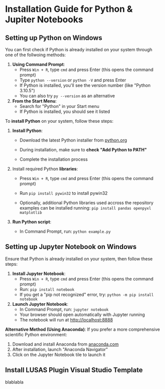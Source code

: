 # Installation Guide for Python & Jupiter Notebooks

## Setting up Python on Windows

You can first check if Python is already installed on your system through one of the follwoing methods:

1. **Using Command Prompt**:
   - Press `Win + R`, type `cmd` and press Enter (this opens the command prompt)
   - Type `python --version` or `python -V` and press Enter
   - If Python is installed, you'll see the version number (like "Python 3.10.5")
   - You can also try `py --version` as an alternative
2. **From the Start Menu**:
   - Search for "Python" in your Start menu
   - If Python is installed, you should see it listed

To **install Python** on your system, follow these steps:

1. **Install Python**:
   
   - Download the latest Python installer from [python.org](https://python.org)
   
   - During installation, make sure to **check "Add Python to PATH"**
   
   - Complete the installation process

2. Install required Python **libraries**:
   
   - Press `Win + R`, type `cmd` and press Enter (this opens the command prompt)
   
   - Run `pip install pywin32` to install pywin32
   
   - Optionally, additional Python libraries used accross the repository examples can be installed running: `pip install pandas openpyxl matplotlib`

3. **Run Python script**:
   
   - In Command Prompt, run: `python example.py`

## Setting up Jupyter Notebook on Windows

Ensure that Python is already installed on your system, then follow these steps:

1. **Install Jupyter Notebook**:
   - Press `Win + R`, type `cmd` and press Enter (this opens the command prompt)
   - Run: `pip install notebook`
   - If you get a "pip not recognized" error, try: `python -m pip install notebook`
2. **Launch Jupyter Notebook**:
   - In Command Prompt, run: `jupyter notebook`
   - Your browser should open automatically with Jupyter running
   - The notebook will run at [http://localhost:8888](http://localhost:8888)

**Alternative Method (Using Anaconda)**:
If you prefer a more comprehensive scientific Python environment:

1. Download and install Anaconda from [anaconda.com](https://anaconda.com)
2. After installation, launch "Anaconda Navigator"
3. Click on the Jupyter Notebook tile to launch it

## Install LUSAS Plugin Visual Studio Template

blablabla